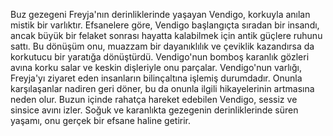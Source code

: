 Buz gezegeni Freyja'nın derinliklerinde yaşayan Vendigo, korkuyla anılan mistik bir varlıktır. Efsanelere göre, Vendigo başlangıçta sıradan bir insandı, ancak büyük bir felaket sonrası hayatta kalabilmek için antik güçlere ruhunu sattı. Bu dönüşüm onu, muazzam bir dayanıklılık ve çeviklik kazandırsa da korkutucu bir yaratığa dönüştürdü. Vendigo'nun bomboş karanlık gözleri avına korku salar ve keskin dişleriyle onu parçalar.
Vendigo'nun varlığı, Freyja'yı ziyaret eden insanların bilinçaltına işlemiş durumdadır. Onunla karşılaşanlar nadiren geri döner, bu da onunla ilgili hikayelerinin artmasına neden olur. Buzun içinde rahatça hareket edebilen Vendigo, sessiz ve sinsice avını izler. Soğuk ve karanlıkta gezegenin derinliklerinde süren yaşamı, onu gerçek bir efsane haline getirir.
